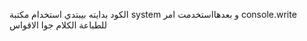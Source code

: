 الكود بدايته بيبتدي استخدام مكتبة system و بعدهااستخدمت امر console.write للطباعة الكلام جوا الاقواس
